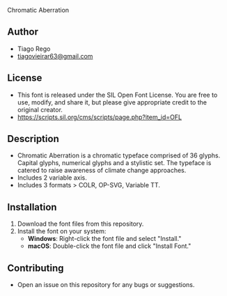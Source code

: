 Chromatic Aberration


## Author
- Tiago Rego
- tiagovieirar63@gmail.com


## License
- This font is released under the SIL Open Font License. You are free to use, modify, and share it, but please give appropriate credit to the original creator.
- https://scripts.sil.org/cms/scripts/page.php?item_id=OFL


## Description
- Chromatic Aberration is a chromatic typeface comprised of 36 glyphs. Capital glyphs, numerical glyphs and a stylistic set. The typeface is catered to raise awareness of climate change approaches.
- Includes 2 variable axis.
- Includes 3 formats > COLR, OP-SVG, Variable TT. 


## Installation
1. Download the font files from this repository.
2. Install the font on your system:
   - **Windows**: Right-click the font file and select "Install."
   - **macOS**: Double-click the font file and click "Install Font."


## Contributing
- Open an issue on this repository for any bugs or suggestions.
